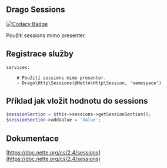 ## Drago Sessions

[![Codacy Badge](https://api.codacy.com/project/badge/Grade/c97b7e9b16df47daa3c5514a9a531297)](https://www.codacy.com/app/accgit/sessions?utm_source=github.com&utm_medium=referral&utm_content=drago-ex/sessions&utm_campaign=badger)

Použití sessions mimo presenter.

## Registrace služby

```
services:

	# Použití sessions mimo presenter.
	- Drago\Http\Sessions(@Nette\Http\Session, 'namespace')
```

## Příklad jak vložit hodnotu do sessions

```php
$sessionSection = $this->sessions->getSessionSection();
$sessionSection->addValue = 'Value';
```

## Dokumentace

[https://doc.nette.org/cs/2.4/sessions](https://doc.nette.org/cs/2.4/sessions)
